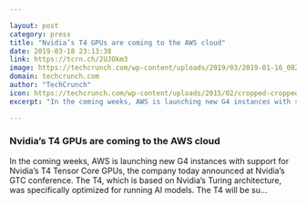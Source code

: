 ```yaml
---

layout: post
category: press
title: "Nvidia’s T4 GPUs are coming to the AWS cloud"
date: 2019-03-18 23:13:38
link: https://tcrn.ch/2UJOkm3
image: https://techcrunch.com/wp-content/uploads/2019/03/2019-01-16_0827.png?w=574
domain: techcrunch.com
author: "TechCrunch"
icon: https://techcrunch.com/wp-content/uploads/2015/02/cropped-cropped-favicon-gradient.png?w=180
excerpt: "In the coming weeks, AWS is launching new G4 instances with support for Nvidia’s T4 Tensor Core GPUs, the company today announced at Nvidia’s GTC conference. The T4, which is based on Nvidia’s Turing architecture, was specifically optimized for running AI models. The T4 will be su…"

---
```


### Nvidia’s T4 GPUs are coming to the AWS cloud

In the coming weeks, AWS is launching new G4 instances with support for Nvidia’s T4 Tensor Core GPUs, the company today announced at Nvidia’s GTC conference. The T4, which is based on Nvidia’s Turing architecture, was specifically optimized for running AI models. The T4 will be su…